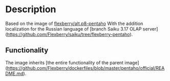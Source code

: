 # Description

Based on the image of [flexberry/alt.p8-pentaho](https://hub.docker.com/r/flexberry/alt.p8-pentaho)
With the addition localization for the Russian language
 of [branch Saiku 3.17 OLAP server] (https://github.com/Flexberry/saiku/tree/flexberry-pentaho).

## Functionality

The image inherits [the entire functionality of the parent image] (https://github.com/Flexberry/dockerfiles/blob/master/pentaho/official/README.md).
